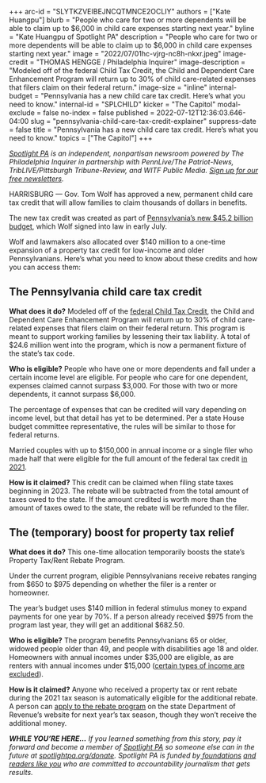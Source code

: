 +++
arc-id = "SLYTKZVEIBEJNCQTMNCE2OCLIY"
authors = ["Kate Huangpu"]
blurb = "People who care for two or more dependents will be able to claim up to $6,000 in child care expenses starting next year."
byline = "Kate Huangpu of Spotlight PA"
description = "People who care for two or more dependents will be able to claim up to $6,000 in child care expenses starting next year."
image = "2022/07/01hc-vjrg-nc8h-nkxr.jpeg"
image-credit = "THOMAS HENGGE / Philadelphia Inquirer"
image-description = "Modeled off of the federal Child Tax Credit, the Child and Dependent Care Enhancement Program will return up to 30% of child care-related expenses that filers claim on their federal return."
image-size = "inline"
internal-budget = "Pennsylvania has a new child care tax credit. Here’s what you need to know."
internal-id = "SPLCHILD"
kicker = "The Capitol"
modal-exclude = false
no-index = false
published = 2022-07-12T12:36:03.646-04:00
slug = "pennsylvania-child-care-tax-credit-explainer"
suppress-date = false
title = "Pennsylvania has a new child care tax credit. Here’s what you need to know."
topics = ["The Capitol"]
+++

<a href="https://www.spotlightpa.org/"><i>Spotlight PA</i></a><i> is an independent, nonpartisan newsroom powered by The Philadelphia Inquirer in partnership with PennLive/The Patriot-News, TribLIVE/Pittsburgh Tribune-Review, and WITF Public Media. </i><a href="https://www.spotlightpa.org/newsletters"><i>Sign up for our free newsletters</i></a><i>.</i>

HARRISBURG — Gov. Tom Wolf has approved a new, permanent child care tax credit that will allow families to claim thousands of dollars in benefits.

The new tax credit was created as part of <a href="https://www.spotlightpa.org/news/2022/07/pa-budget-education-funding-stimulus-money-plan/">Pennsylvania’s new $45.2 billion budget</a>, which Wolf signed into law in early July.

Wolf and lawmakers also allocated over $140 million to a one-time expansion of a property tax credit for low-income and older Pennsylvanians. Here’s what you need to know about these credits and how you can access them:

<script src="https://www.spotlightpa.org/embed.js" async></script><div data-spl-embed-version="1" data-spl-src="https://www.spotlightpa.org/embeds/newsletter/"></div>

## The Pennsylvania child care tax credit

<b>What does it do?</b> Modeled off of the <a href="https://home.treasury.gov/policy-issues/coronavirus/assistance-for-american-families-and-workers/child-tax-credit">federal Child Tax Credit</a>, the Child and Dependent Care Enhancement Program will return up to 30% of child care-related expenses that filers claim on their federal return. This program is meant to support working families by lessening their tax liability. A total of $24.6 million went into the program, which is now a permanent fixture of the state’s tax code.

<b>Who is eligible?</b> People who have one or more dependents and fall under a certain income level are eligible. For people who care for one dependent, expenses claimed cannot surpass $3,000. For those with two or more dependents, it cannot surpass $6,000.

The percentage of expenses that can be credited will vary depending on income level, but that detail has yet to be determined. Per a state House budget committee representative, the rules will be similar to those for federal returns.

Married couples with up to $150,000 in annual income or a single filer who made half that were eligible for the full amount of the federal tax credit <a href="https://www.irs.gov/credits-deductions/individuals/child-tax-credit">in 2021</a>.

<b>How is it claimed?</b> This credit can be claimed when filing state taxes beginning in 2023. The rebate will be subtracted from the total amount of taxes owed to the state. If the amount credited is worth more than the amount of taxes owed to the state, the rebate will be refunded to the filer.

<script src="https://www.spotlightpa.org/embed.js" async></script><div data-spl-embed-version="1" data-spl-src="https://www.spotlightpa.org/embeds/donate/"></div>

## The (temporary) boost for property tax relief

<b>What does it do?</b> This one-time allocation temporarily boosts the state’s Property Tax/Rent Rebate Program.

Under the current program, eligible Pennsylvanians receive rebates ranging from $650 to $975 depending on whether the filer is a renter or homeowner.

The year’s budget uses $140 million in federal stimulus money to expand payments for one year by 70%. If a person already received $975 from the program last year, they will get an additional $682.50.

<b>Who is eligible?</b> The program benefits Pennsylvanians 65 or older, widowed people older than 49, and people with disabilities age 18 and older. Homeowners with annual incomes under $35,000 are eligible, as are renters with annual incomes under $15,000 (<a href="https://www.revenue.pa.gov/FormsandPublications/FormsforIndividuals/PTRR/Documents/rev-573.pdf">certain types of income are excluded</a>).

<b>How is it claimed?</b> Anyone who received a property tax or rent rebate during the 2021 tax season is automatically eligible for the additional rebate. A person can <a href="https://mypath.pa.gov/_/#3">apply to the rebate program</a> on the state Department of Revenue’s website for next year’s tax season, though they won’t receive the additional money.

<i><b>WHILE YOU’RE HERE...</b></i><i> If you learned something from this story, pay it forward and become a member of </i><a href="https://www.spotlightpa.org/"><i>Spotlight PA</i></a><i> so someone else can in the future at </i><a href="http://spotlightpa.org/donate"><i>spotlightpa.org/donate</i></a><i>. Spotlight PA is funded by</i><a href="https://www.spotlightpa.org/support"><i> foundations</i></a><i> </i><a href="https://www.spotlightpa.org/support"><i>and readers like you</i></a><i> who are committed to accountability journalism that gets results.</i>
